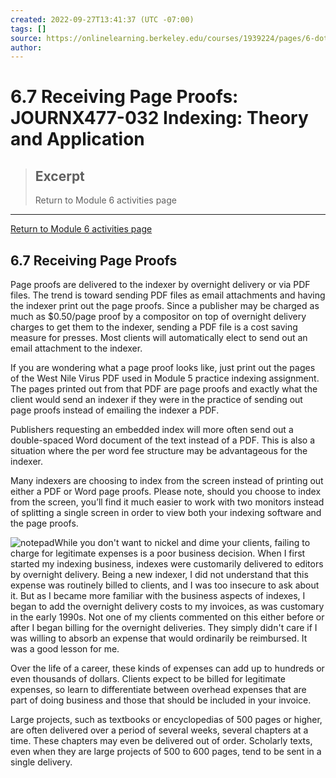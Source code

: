 ```yaml
---
created: 2022-09-27T13:41:37 (UTC -07:00)
tags: []
source: https://onlinelearning.berkeley.edu/courses/1939224/pages/6-dot-7-receiving-page-proofs
author: 
---
```


# 6.7 Receiving Page Proofs: JOURNX477-032 Indexing: Theory and Application

> ## Excerpt
> Return to Module 6 activities page

---
[Return to Module 6 activities page](https://onlinelearning.berkeley.edu/courses/1939224/pages/module-6 "Module 6")

## 6.7 Receiving Page Proofs

Page proofs are delivered to the indexer by overnight delivery or via PDF files. The trend is toward sending PDF files as email attachments and having the indexer print out the page proofs. Since a publisher may be charged as much as $0.50/page proof by a compositor on top of overnight delivery charges to get them to the indexer, sending a PDF file is a cost saving measure for presses. Most clients will automatically elect to send out an email attachment to the indexer.

If you are wondering what a page proof looks like, just print out the pages of the West Nile Virus PDF used in Module 5 practice indexing assignment. The pages printed out from that PDF are page proofs and exactly what the client would send an indexer if they were in the practice of sending out page proofs instead of emailing the indexer a PDF.

Publishers requesting an embedded index will more often send out a double-spaced Word document of the text instead of a PDF. This is also a situation where the per word fee structure may be advantageous for the indexer.

Many indexers are choosing to index from the screen instead of printing out either a PDF or Word page proofs. Please note, should you choose to index from the screen, you’ll find it much easier to work with two monitors instead of splitting a single screen in order to view both your indexing software and the page proofs.

![notepad](https://onlinelearning.berkeley.edu/courses/1939224/files/233565849/preview)While you don't want to nickel and dime your clients, failing to charge for legitimate expenses is a poor business decision. When I first started my indexing business, indexes were customarily delivered to editors by overnight delivery. Being a new indexer, I did not understand that this expense was routinely billed to clients, and I was too insecure to ask about it. But as I became more familiar with the business aspects of indexes, I began to add the overnight delivery costs to my invoices, as was customary in the early 1990s. Not one of my clients commented on this either before or after I began billing for the overnight deliveries. They simply didn't care if I was willing to absorb an expense that would ordinarily be reimbursed. It was a good lesson for me.

Over the life of a career, these kinds of expenses can add up to hundreds or even thousands of dollars. Clients expect to be billed for legitimate expenses, so learn to differentiate between overhead expenses that are part of doing business and those that should be included in your invoice.

Large projects, such as textbooks or encyclopedias of 500 pages or higher, are often delivered over a period of several weeks, several chapters at a time. These chapters may even be delivered out of order. Scholarly texts, even when they are large projects of 500 to 600 pages, tend to be sent in a single delivery.
